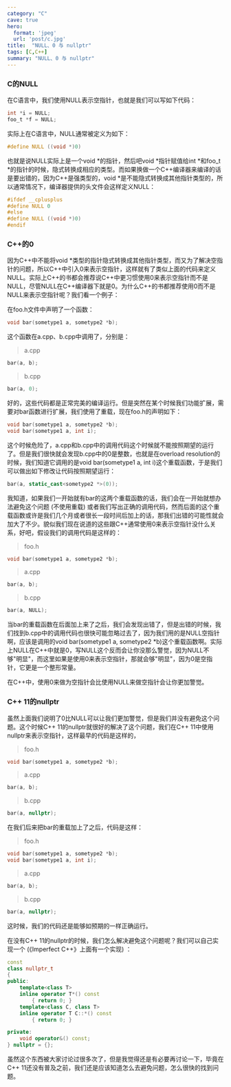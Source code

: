 ```yaml
---
category: "C"
cave: true
hero:
  format: 'jpeg'
  url: 'post/c.jpg'
title:  "NULL、0 与 nullptr"
tags: [C,C++]
summary: "NULL、0 与 nullptr"
---
```

### C的NULL

在C语言中，我们使用NULL表示空指针，也就是我们可以写如下代码：

```c
int *i = NULL;
foo_t *f = NULL;
```

实际上在C语言中，NULL通常被定义为如下：

```c
#define NULL ((void *)0)
```

也就是说NULL实际上是一个void *的指针，然后吧void *指针赋值给int *和foo_t *的指针的时候，隐式转换成相应的类型。而如果换做一个C++编译器来编译的话是要出错的，因为C++是强类型的，void *是不能隐式转换成其他指针类型的，所以通常情况下，编译器提供的头文件会这样定义NULL：

```c
#ifdef __cplusplus
#define NULL 0
#else
#define NULL ((void *)0)
#endif
```

### C++的0

因为C++中不能将void *类型的指针隐式转换成其他指针类型，而又为了解决空指针的问题，所以C++中引入0来表示空指针，这样就有了类似上面的代码来定义NULL。实际上C++的书都会推荐说C++中更习惯使用0来表示空指针而不是NULL，尽管NULL在C++编译器下就是0。为什么C++的书都推荐使用0而不是NULL来表示空指针呢？我们看一个例子：

在foo.h文件中声明了一个函数：

```cpp
void bar(sometype1 a, sometype2 *b);
```

这个函数在a.cpp、b.cpp中调用了，分别是：

> a.cpp

```cpp
bar(a, b);
```

> b.cpp

```cpp
bar(a, 0);
```

好的，这些代码都是正常完美的编译运行。但是突然在某个时候我们功能扩展，需要对bar函数进行扩展，我们使用了重载，现在foo.h的声明如下：

```cpp
void bar(sometype1 a, sometype2 *b);
void bar(sometype1 a, int i);
```

这个时候危险了，a.cpp和b.cpp中的调用代码这个时候就不能按照期望的运行了。但是我们很快就会发现b.cpp中的0是整数，也就是在overload resolution的时候，我们知道它调用的是void bar(sometype1 a, int i)这个重载函数，于是我们可以做出如下修改让代码按照期望运行：

```cpp
bar(a, static_cast<sometype2 *>(0));
```

我知道，如果我们一开始就有bar的这两个重载函数的话，我们会在一开始就想办法避免这个问题 (不使用重载) 或者我们写出正确的调用代码，然而后面的这个重载函数或许是我们几个月或者很长一段时间后加上的话，那我们出错的可能性就会加大了不少。貌似我们现在说道的这些跟C++通常使用0来表示空指针没什么关系，好吧，假设我们的调用代码是这样的：

> foo.h

```cpp
void bar(sometype1 a, sometype2 *b);
```

> a.cpp

```cpp
bar(a, b);
```

> b.cpp

```cpp
bar(a, NULL);
```

当bar的重载函数在后面加上来了之后，我们会发现出错了，但是出错的时候，我们找到b.cpp中的调用代码也很快可能忽略过去了，因为我们用的是NULL空指针啊，应该是调用的void bar(sometype1 a, sometype2 *b)这个重载函数啊。实际上NULL在C++中就是0，写NULL这个反而会让你没那么警觉，因为NULL不够"明显"，而这里如果是使用0来表示空指针，那就会够"明显"，因为0是空指针，它更是一个整形常量。

在C++中，使用0来做为空指针会比使用NULL来做空指针会让你更加警觉。

### C++ 11的nullptr

虽然上面我们说明了0比NULL可以让我们更加警觉，但是我们并没有避免这个问题。这个时候C++ 11的nullptr就很好的解决了这个问题，我们在C++ 11中使用nullptr来表示空指针，这样最早的代码是这样的，

> foo.h

```cpp
void bar(sometype1 a, sometype2 *b);
```

> a.cpp

```cpp
bar(a, b);
```

> b.cpp

```cpp
bar(a, nullptr);
```

在我们后来把bar的重载加上了之后，代码是这样：

> foo.h

```cpp
void bar(sometype1 a, sometype2 *b);
void bar(sometype1 a, int i);
```

> a.cpp

```cpp
bar(a, b);
```

> b.cpp

```cpp
bar(a, nullptr);
```

这时候，我们的代码还是能够如预期的一样正确运行。

在没有C++ 11的nullptr的时候，我们怎么解决避免这个问题呢？我们可以自己实现一个 (《Imperfect C++》上面有一个实现) ：

```cpp
const
class nullptr_t
{
public:
    template<class T>
    inline operator T*() const
        { return 0; }
    template<class C, class T>
    inline operator T C::*() const
        { return 0; }

private:
    void operator&() const;
} nullptr = {};
```

虽然这个东西被大家讨论过很多次了，但是我觉得还是有必要再讨论一下，毕竟在C++ 11还没有普及之前，我们还是应该知道怎么去避免问题，怎么很快的找到问题。
